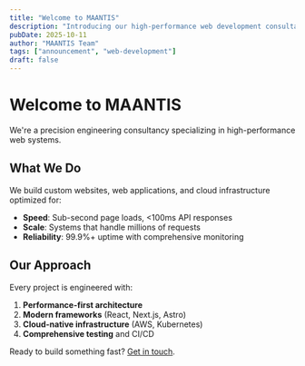 ```yaml
---
title: "Welcome to MAANTIS"
description: "Introducing our high-performance web development consultancy"
pubDate: 2025-10-11
author: "MAANTIS Team"
tags: ["announcement", "web-development"]
draft: false
---
```


# Welcome to MAANTIS

We're a precision engineering consultancy specializing in high-performance web systems.

## What We Do

We build custom websites, web applications, and cloud infrastructure optimized for:

- **Speed**: Sub-second page loads, <100ms API responses
- **Scale**: Systems that handle millions of requests
- **Reliability**: 99.9%+ uptime with comprehensive monitoring

## Our Approach

Every project is engineered with:

1. **Performance-first architecture**
2. **Modern frameworks** (React, Next.js, Astro)
3. **Cloud-native infrastructure** (AWS, Kubernetes)
4. **Comprehensive testing** and CI/CD

Ready to build something fast? [Get in touch](/about).
